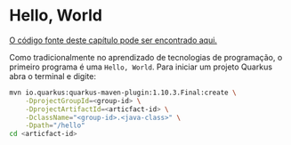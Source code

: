 # Hello, World

[O código fonte deste capítulo pode ser encontrado aqui.](src/hello-world)

Como tradicionalmente no aprendizado de tecnologias de programação, o primeiro programa é uma `Hello, World`. Para iniciar um projeto Quarkus abra o terminal e digite:

```bash
mvn io.quarkus:quarkus-maven-plugin:1.10.3.Final:create \
    -DprojectGroupId=<group-id> \
    -DprojectArtifactId=<articfact-id> \
    -DclassName="<group-id>.<java-class>" \
    -Dpath="/hello"
cd <articfact-id>
```
